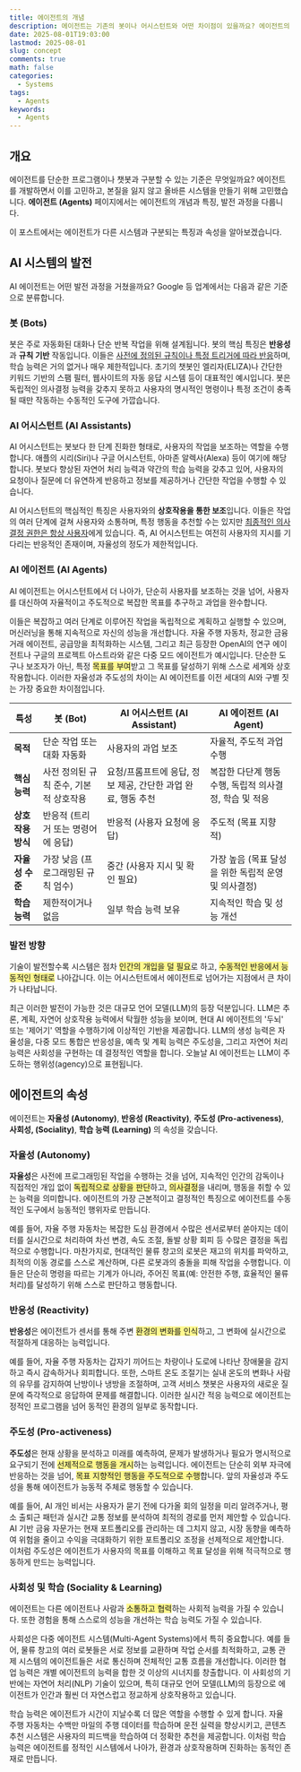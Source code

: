 ```yaml
---
title: 에이전트의 개념
description: 에이전트는 기존의 봇이나 어시스턴트와 어떤 차이점이 있을까요? 에이전트의 정의를 알아보겠습니다.
date: 2025-08-01T19:03:00
lastmod: 2025-08-01
slug: concept
comments: true
math: false
categories:
  - Systems
tags:
  - Agents
keywords:
  - Agents
---
```

## 개요

에이전트를 단순한 프로그램이나 챗봇과 구분할 수 있는 기준은 무엇일까요? 에이전트를 개발하면서 이를 고민하고, 본질을 잃지 않고 올바른 시스템을 만들기 위해 고민했습니다. **에이전트 (Agents)** 페이지에서는 에이전트의 개념과 특징, 발전 과정을 다룹니다.

이 포스트에서는 에이전트가 다른 시스템과 구분되는 특징과 속성을 알아보겠습니다.

## AI 시스템의 발전

AI 에이전트는 어떤 발전 과정을 거쳤을까요? Google 등 업계에서는 다음과 같은 기준으로 분류합니다.

### 봇 (Bots)

봇은 주로 자동화된 대화나 단순 반복 작업을 위해 설계됩니다. 봇의 핵심 특징은 **반응성**과 **규칙 기반** 작동입니다. 이들은 <u>사전에 정의된 규칙이나 특정 트리거에 따라 반응</u>하며, 학습 능력은 거의 없거나 매우 제한적입니다. 초기의 챗봇인 엘리자(ELIZA)나 간단한 키워드 기반의 스팸 필터, 웹사이트의 자동 응답 시스템 등이 대표적인 예시입니다. 봇은 독립적인 의사결정 능력을 갖추지 못하고 사용자의 명시적인 명령이나 특정 조건이 충족될 때만 작동하는 수동적인 도구에 가깝습니다.

### AI 어시스턴트 (AI Assistants)

AI 어시스턴트는 봇보다 한 단계 진화한 형태로, 사용자의 작업을 보조하는 역할을 수행합니다. 애플의 시리(Siri)나 구글 어시스턴트, 아마존 알렉사(Alexa) 등이 여기에 해당합니다. 봇보다 향상된 자연어 처리 능력과 약간의 학습 능력을 갖추고 있어, 사용자의 요청이나 질문에 더 유연하게 반응하고 정보를 제공하거나 간단한 작업을 수행할 수 있습니다.

AI 어시스턴트의 핵심적인 특징은 사용자와의 **상호작용을 통한 보조**입니다. 이들은 작업의 여러 단계에 걸쳐 사용자와 소통하며, 특정 행동을 추천할 수는 있지만 <u>최종적인 의사결정 권한은 항상 사용자</u>에게 있습니다. 즉, AI 어시스턴트는 여전히 사용자의 지시를 기다리는 반응적인 존재이며, 자율성의 정도가 제한적입니다.

### AI 에이전트 (AI Agents)

AI 에이전트는 어시스턴트에서 더 나아가, 단순히 사용자를 보조하는 것을 넘어, 사용자를 대신하여 자율적이고 주도적으로 복잡한 목표를 추구하고 과업을 완수합니다.

이들은 복잡하고 여러 단계로 이루어진 작업을 독립적으로 계획하고 실행할 수 있으며, 머신러닝을 통해 지속적으로 자신의 성능을 개선합니다. 자율 주행 자동차, 정교한 금융 거래 에이전트, 공급망을 최적화하는 시스템, 그리고 최근 등장한 OpenAI의 연구 에이전트나 구글의 프로젝트 아스트라와 같은 다중 모드 에이전트가 예시입니다. 단순한 도구나 보조자가 아닌, 특정 <span style="background:#fff88f">목표를 부여</span>받고 그 목표를 달성하기 위해 스스로 세계와 상호작용합니다. 이러한 자율성과 주도성의 차이는 AI 에이전트를 이전 세대의 AI와 구별 짓는 가장 중요한 차이점입니다.


| 특성          | 봇 (Bot)                | AI 어시스턴트 (AI Assistant)              | AI 에이전트 (AI Agent)                 |
| ----------- | ---------------------- | ------------------------------------ | ---------------------------------- |
| **목적**      | 단순 작업 또는 대화 자동화        | 사용자의 과업 보조                           | 자율적, 주도적 과업 수행                     |
| **핵심 능력**   | 사전 정의된 규칙 준수, 기본적 상호작용 | 요청/프롬프트에 응답, 정보 제공, 간단한 과업 완료, 행동 추천 | 복잡한 다단계 행동 수행, 독립적 의사결정, 학습 및 적응   |
| **상호작용 방식** | 반응적 (트리거 또는 명령어에 응답)   | 반응적 (사용자 요청에 응답)                     | 주도적 (목표 지향적)                       |
| **자율성 수준**  | 가장 낮음 (프로그래밍된 규칙 엄수)   | 중간 (사용자 지시 및 확인 필요)                  | 가장 높음 (목표 달성을 위한 독립적 운영 및 의사결정)    |
| **학습 능력**   | 제한적이거나 없음              | 일부 학습 능력 보유                          | 지속적인 학습 및 성능 개선                    |

### 발전 방향

기술이 발전할수록 시스템은 점차 <span style="background:#fff88f">인간의 개입을 덜 필요</span>로 하고, <span style="background:#fff88f">수동적인 반응에서 능동적인 형태로</span> 나아갑니다. 이는 어시스턴트에서 에이전트로 넘어가는 지점에서 큰 차이가 나타납니다.

최근 이러한 발전이 가능한 것은 대규모 언어 모델(LLM)의 등장 덕분입니다. LLM은 추론, 계획, 자연어 상호작용 능력에서 탁월한 성능을 보이며, 현대 AI 에이전트의 '두뇌' 또는 '제어기' 역할을 수행하기에 이상적인 기반을 제공합니다. LLM의 생성 능력은 자율성을, 다중 모드 통합은 반응성을, 예측 및 계획 능력은 주도성을, 그리고 자연어 처리 능력은 사회성을 구현하는 데 결정적인 역할을 합니다. 오늘날 AI 에이전트는 LLM이 주도하는 행위성(agency)으로 표현됩니다.

## 에이전트의 속성

에이전트는 **자율성 (Autonomy)**, **반응성 (Reactivity)**, **주도성 (Pro-activeness)**, **사회성, (Sociality)**, **학습 능력 (Learning)** 의 속성을 갖습니다.

### 자율성 (Autonomy)

**자율성**은 사전에 프로그래밍된 작업을 수행하는 것을 넘어, 지속적인 인간의 감독이나 직접적인 개입 없이 <span style="background:#fff88f">독립적으로 상황을 판단</span>하고, <span style="background:#fff88f">의사결정</span>을 내리며, 행동을 취할 수 있는 능력을 의미합니다. 에이전트의 가장 근본적이고 결정적인 특징으로 에이전트를 수동적인 도구에서 능동적인 행위자로 만듭니다.

예를 들어, 자율 주행 자동차는 복잡한 도심 환경에서 수많은 센서로부터 쏟아지는 데이터를 실시간으로 처리하여 차선 변경, 속도 조절, 돌발 상황 회피 등 수많은 결정을 독립적으로 수행합니다. 마찬가지로, 현대적인 물류 창고의 로봇은 재고의 위치를 파악하고, 최적의 이동 경로를 스스로 계산하며, 다른 로봇과의 충돌을 피해 작업을 수행합니다. 이들은 단순히 명령을 따르는 기계가 아니라, 주어진 목표(예: 안전한 주행, 효율적인 물류 처리)를 달성하기 위해 스스로 판단하고 행동합니다.

### 반응성 (Reactivity)

**반응성**은 에이전트가 센서를 통해 주변 <span style="background:#fff88f">환경의 변화를 인식</span>하고, 그 변화에 실시간으로 적절하게 대응하는 능력입니다. 

예를 들어, 자율 주행 자동차는 갑자기 끼어드는 차량이나 도로에 나타난 장애물을 감지하고 즉시 감속하거나 회피합니다. 또한, 스마트 온도 조절기는 실내 온도의 변화나 사람의 유무를 감지하여 난방이나 냉방을 조절하며, 고객 서비스 챗봇은 사용자의 새로운 질문에 즉각적으로 응답하여 문제를 해결합니다. 이러한 실시간 적응 능력으로 에이전트는 정적인 프로그램을 넘어 동적인 환경의 일부로 동작합니다.

### 주도성 (Pro-activeness)

**주도성**은 현재 상황을 분석하고 미래를 예측하여, 문제가 발생하거나 필요가 명시적으로 요구되기 전에 <span style="background:#fff88f">선제적으로 행동을 개시</span>하는 능력입니다. 에이전트는 단순히 외부 자극에 반응하는 것을 넘어, <span style="background:#fff88f">목표 지향적인 행동을 주도적으로 수행</span>합니다. 앞의 자율성과 주도성을 통해 에이전트가 능동적 주체로 행동할 수 있습니다. 

예를 들어, AI 개인 비서는 사용자가 묻기 전에 다가올 회의 일정을 미리 알려주거나, 평소 출퇴근 패턴과 실시간 교통 정보를 분석하여 최적의 경로를 먼저 제안할 수 있습니다. AI 기반 금융 자문가는 현재 포트폴리오를 관리하는 데 그치지 않고, 시장 동향을 예측하여 위험을 줄이고 수익을 극대화하기 위한 포트폴리오 조정을 선제적으로 제안합니다. 이처럼 주도성은 에이전트가 사용자의 목표를 이해하고 목표 달성을 위해 적극적으로 행동하게 만드는 능력입니다.

### 사회성 및 학습 (Sociality & Learning)

에이전트는 다른 에이전트나 사람과 <span style="background:#fff88f">소통하고 협력</span>하는 사회적 능력을 가질 수 있습니다. 또한 경험을 통해 스스로의 성능을 개선하는 학습 능력도 가질 수 있습니다.

사회성은 다중 에이전트 시스템(Multi-Agent Systems)에서 특히 중요합니다. 예를 들어, 물류 창고의 여러 로봇들은 서로 정보를 교환하며 작업 순서를 최적화하고, 교통 관제 시스템의 에이전트들은 서로 통신하며 전체적인 교통 흐름을 개선합니다. 이러한 협업 능력은 개별 에이전트의 능력을 합한 것 이상의 시너지를 창출합니다. 이 사회성의 기반에는 자연어 처리(NLP) 기술이 있으며, 특히 대규모 언어 모델(LLM)의 등장으로 에이전트가 인간과 훨씬 더 자연스럽고 정교하게 상호작용하고 있습니다.

학습 능력은 에이전트가 시간이 지날수록 더 많은 역할을 수행할 수 있게 합니다. 자율 주행 자동차는 수백만 마일의 주행 데이터를 학습하며 운전 실력을 향상시키고, 콘텐츠 추천 시스템은 사용자의 피드백을 학습하여 더 정확한 추천을 제공합니다. 이처럼 학습 능력은 에이전트를 정적인 시스템에서 나아가, 환경과 상호작용하며 진화하는 동적인 존재로 만듭니다.
